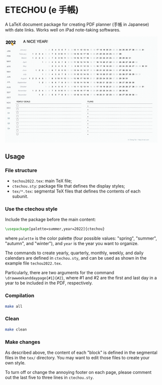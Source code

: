 # ETECHOU (e 手帳)

A LaTeX document package for creating PDF planner (手帳 in Japanese) with date links.  Works well on iPad note-taking softwares.

<img src="/share/screenshot_techou_2022.gif"  width="600">

## Usage

### File structure

- `techou2022.tex`: main TeX file;
- `ctechou.sty`: package file that defines the display styles;
- `tex/*.tex`: segmental TeX files that defines the contents of each subunit.

### Use the ctechou style

Include the package before the main content:
```tex
\usepackage[palette=summer,year=2022]{ctechou}
```
where `palette` is the color palette (four possible values: "spring", "summer", "autumn", and "winter"), and `year` is the year you want to organize.

The commands to create yearly, quarterly, monthly, weekly, and daily calendars are defined in `ctechou.sty`, and can be used as shown in the example file `techou2022.tex`.

Particularly, there are two arguments for the command `\drawweekanddaypage{#1}{#2}`, where #1 and #2 are the first and last day in a year to be included in the PDF, respectively.


### Compilation

```bash
make all
```

### Clean

```bash
make clean
```

### Make changes

As described above, the content of each "block" is defined in the segmental files in the `tex/` directory.  You may want to edit those files to create your own style.


To turn off or change the annoying footer on each page, please comment out the last five to three lines in `ctechou.sty`.

